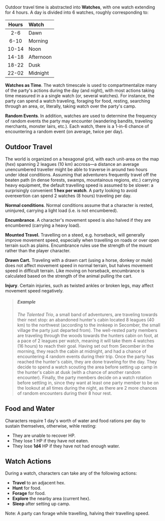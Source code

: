 Outdoor travel time is abstracted into **Watches**, with one watch extending for 4 hours. A day is divided into 6 watches, roughly corresponding to:

| Hours | Watch |
|:----:|:-------------|
| 2-6  | Dawn |
| 6-10  | Morning |
| 10-14 | Noon |
| 14-18 | Afternoon |
| 18-22 | Dusk |
| 22-02 | Midnight |

**Watches as Time**. The watch timescale is used to compartmentalize many of the party's actions during the day (and night), with most actions taking time measured in a a single watch (or, several watches). For instance, the party can spend a watch traveling, foraging for food, resting, searching through an area, or, literally, taking watch over the party's camp.

**Random Events**. In addition, watches are used to determine the frequency of random events the party may encounter (wandering bandits, traveling merchants, monster lairs, etc.). Each watch, there is a 1-in-6 chance of encountering a random event (on average, twice per day).

## Outdoor Travel

The world is organized on a hexagonal grid, with each unit-area on the map (_hex_) spanning 2 leagues (10 km) accross—a distance an average unencumbered traveller might be able to traverse in around two hours under ideal conditions. Assuming that adventurers frequently travel off the beaten path (in dense forests, swamps, mountainous regions, etc.) carrying heavy equipment, the default travelling speed is assumed to be slower: a surprisingly convenient **1 hex per watch**. A party looking to avoid overexertion can spend 2 watches (8 hours) traveling per day.

**Normal conditions**. Normal conditions assume that a character is rested, uninjured, carrying a light load (i.e. is not encumbered).

**Encumbrance**. A character's movement speed is also halved if they are encumbered (carrying a heavy load).

**Mounted Travel.** Travelling on a steed, e.g. horseback, will generally improve movement speed, especially when travelling on roads or over open terrain such as plains. Encumbrance rules use the strength of the mount rather than the player character.

**Drawn Cart.** Traveling with a drawn cart (using a horse, donkey or mule) does not affect movement speed in normal terrain, but halves movement speed in difficult terrain. Like moving on horseback, encumbrance is calculated based on the strength of the animal pulling the cart.

**Injury**. Certain injuries, such as twisted ankles or broken legs, may affect movement speed negatively.

> ##### Example
> *The Talented Trio*, a small band of adventurers, are traveling towards their next stop: an abandoned hunter's cabin located 8 leagues (40 km) to the northwest (according to the innkeep in Secomber, the small village the party just departed from). The well-rested party members are traveling through the woods towards the hunters cabin on foot, at a pace of 2 leagues per watch, meaning it will take them 4 watches (16 hours) to reach their goal. Having set out from Secomber in the morning, they reach the cabin at midnight, and had a chance of encountering 4 random events during their trip. Once the party has reached the hunter's cabin, they are done traveling for the day. They decide to spend a watch scouting the area before setting up camp in the hunter's cabin at dusk (with a chance of another random encounter). Finally, the party members decide on a watch rotation before settling in, since they want at least one party member to be on the lookout at all times during the night, as there are 2 more chances of random encounters during their 8 hour rest.

## Food and Water
Characters require 1 day's worth of water and food rations per day to sustain themselves, otherwise, wihle resting:
* They are unable to recover HP.
* They lose 1 HP if they have not eaten.
* They lose **1d4** HP if they have not had enough water.

## Watch Actions
During a watch, characters can take any of the following actions:
* **Travel** to an adjacent hex.
* **Hunt** for food.
* **Forage** for food.
* **Explore** the nearby area (current hex).
* **Sleep** after setting up camp.

Note: A party can forage while travelling, halving their travelling speed.